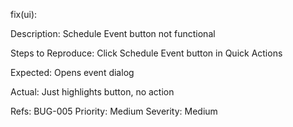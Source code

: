 fix(ui):

Description: Schedule Event button not functional

Steps to Reproduce:
Click Schedule Event button in Quick Actions

Expected: Opens event dialog

Actual: Just highlights button, no action

Refs: BUG-005
Priority: Medium
Severity: Medium
